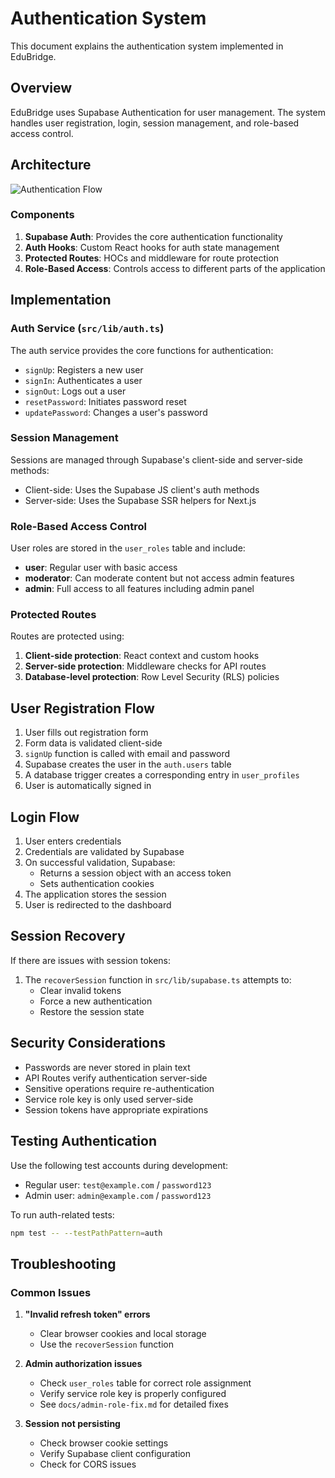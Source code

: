 # Authentication System

This document explains the authentication system implemented in EduBridge.

## Overview

EduBridge uses Supabase Authentication for user management. The system handles user registration, login, session management, and role-based access control.

## Architecture

![Authentication Flow](https://i.imgur.com/exampleflowchart.png)

### Components

1. **Supabase Auth**: Provides the core authentication functionality
2. **Auth Hooks**: Custom React hooks for auth state management
3. **Protected Routes**: HOCs and middleware for route protection
4. **Role-Based Access**: Controls access to different parts of the application

## Implementation

### Auth Service (`src/lib/auth.ts`)

The auth service provides the core functions for authentication:

- `signUp`: Registers a new user
- `signIn`: Authenticates a user
- `signOut`: Logs out a user
- `resetPassword`: Initiates password reset
- `updatePassword`: Changes a user's password

### Session Management

Sessions are managed through Supabase's client-side and server-side methods:

- Client-side: Uses the Supabase JS client's auth methods
- Server-side: Uses the Supabase SSR helpers for Next.js

### Role-Based Access Control

User roles are stored in the `user_roles` table and include:

- **user**: Regular user with basic access
- **moderator**: Can moderate content but not access admin features
- **admin**: Full access to all features including admin panel

### Protected Routes

Routes are protected using:

1. **Client-side protection**: React context and custom hooks
2. **Server-side protection**: Middleware checks for API routes
3. **Database-level protection**: Row Level Security (RLS) policies

## User Registration Flow

1. User fills out registration form
2. Form data is validated client-side
3. `signUp` function is called with email and password
4. Supabase creates the user in the `auth.users` table
5. A database trigger creates a corresponding entry in `user_profiles`
6. User is automatically signed in

## Login Flow

1. User enters credentials
2. Credentials are validated by Supabase
3. On successful validation, Supabase:
   - Returns a session object with an access token
   - Sets authentication cookies
4. The application stores the session
5. User is redirected to the dashboard

## Session Recovery

If there are issues with session tokens:

1. The `recoverSession` function in `src/lib/supabase.ts` attempts to:
   - Clear invalid tokens
   - Force a new authentication
   - Restore the session state

## Security Considerations

- Passwords are never stored in plain text
- API Routes verify authentication server-side
- Sensitive operations require re-authentication
- Service role key is only used server-side
- Session tokens have appropriate expirations

## Testing Authentication

Use the following test accounts during development:

- Regular user: `test@example.com` / `password123`
- Admin user: `admin@example.com` / `password123`

To run auth-related tests:

```bash
npm test -- --testPathPattern=auth
```

## Troubleshooting

### Common Issues

1. **"Invalid refresh token" errors**

   - Clear browser cookies and local storage
   - Use the `recoverSession` function

2. **Admin authorization issues**

   - Check `user_roles` table for correct role assignment
   - Verify service role key is properly configured
   - See `docs/admin-role-fix.md` for detailed fixes

3. **Session not persisting**
   - Check browser cookie settings
   - Verify Supabase client configuration
   - Check for CORS issues
